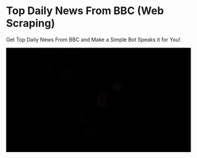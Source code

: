 # Top Daily News From BBC (Web Scraping)
Get Top Daily News From BBC and Make a Simple Bot Speaks it for You!


![alt-text](https://github.com/Abdallah-Ibra/Top-Daily-News-Form-BBC/blob/main/trailer_show.gif)
